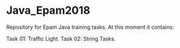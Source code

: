# Java_Epam2018
Repository for Epam Java training tasks.
At this moment it contains:

Task 01: Traffic Light.
Task 02: String Tasks.
